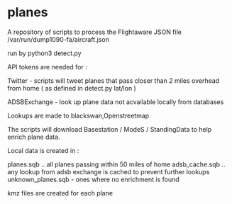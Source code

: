 # planes
A repository of scripts to process the Flightaware JSON file /var/run/dump1090-fa/aircraft.json 

run by python3 detect.py

API tokens are needed for :

Twitter - scripts will tweet planes that pass closer than 2 miles overhead from home ( as defined in detect.py lat/lon ) 

ADSBExchange  - look up plane data not acvailable locally from databases

Lookups are made to blackswan,Openstreetmap

The scripts will download  Basestation / ModeS / StandingData to help enrich plane data.

Local data is created in :

planes.sqb   .. all planes passing within 50 miles of home
adsb_cache.sqb .. any lookup from adsb exchange is cached to prevent further lookups
unknown_planes.sqb  - ones where no enrichment is found

kmz files are created for each plane 
